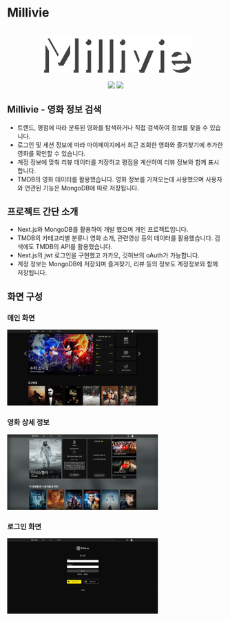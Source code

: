 # Millivie

<div align="center">
<br>
<img width="350" alt="millivie logo" src="./public/mdImage/millivie_logo.png">
<br>
<br>
<img src="https://img.shields.io/badge/MongoDB-47A248?style=for-the-badge&logo=MongoDB&logoColor=white">
<img src="https://img.shields.io/badge/NextJS-000000?style=for-the-badge&logo=nextdotjs&logoColor=white">
</div>

## Millivie - 영화 정보 검색

-   트랜드, 평점에 따라 분류된 영화를 탐색하거나 직접 검색하여 정보를 찾을 수 있습니다.
-   로그인 및 세션 정보에 따라 마이페이지에서 최근 조회한 영화와 즐겨찾기에 추가한 영화를 확인할 수 있습니다.
-   계정 정보에 맞춰 리뷰 데이터를 저장하고 평점을 계산하여 리뷰 정보와 함께 표시합니다.
-   TMDB의 영화 데이터를 활용했습니다. 영화 정보를 가져오는데 사용했으며 사용자와 연관된 기능은 MongoDB에 따로 저장됩니다.
    <br>

## 프로젝트 간단 소개

-   Next.js와 MongoDB를 활용하여 개발 했으며 개인 프로젝트입니다.
-   TMDB의 카테고리별 분류나 영화 소개, 관련영상 등의 데이터를 활용했습니다. 검색에도 TMDB의 API를 활용했습니다.
-   Next.js의 jwt 로그인을 구현했고 카카오, 깃허브의 oAuth가 가능합니다.
-   계정 정보는 MongoDB에 저장되며 즐겨찾기, 리뷰 등의 정보도 계정정보와 함께 저장됩니다.
    <br>

## 화면 구성

### 메인 화면

<img width="350" alt="millivie logo" src="./public/mdImage/1.png">

### 영화 상세 정보

<img width="350" alt="millivie logo" src="./public/mdImage/2.png">

### 로그인 화면

<img width="350" alt="millivie logo" src="./public/mdImage/3.png">
